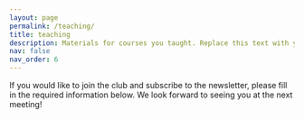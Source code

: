 ```yaml
---
layout: page
permalink: /teaching/
title: teaching
description: Materials for courses you taught. Replace this text with your description.
nav: false
nav_order: 6
---
```


If you would like to join the club and subscribe to the newsletter, please fill in the required information below. We look forward to seeing you at the next meeting!
